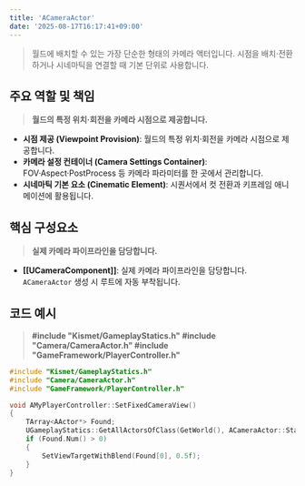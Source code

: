 ```yaml
---
title: 'ACameraActor'
date: '2025-08-17T16:17:41+09:00'
---
```

> 월드에 배치할 수 있는 가장 단순한 형태의 카메라 액터입니다. 시점을 배치·전환하거나 시네마틱을 연결할 때 기본 단위로 사용합니다.

## 주요 역할 및 책임
> **월드의 특정 위치·회전을 카메라 시점으로 제공합니다.**
* **시점 제공 (Viewpoint Provision)**:
	월드의 특정 위치·회전을 카메라 시점으로 제공합니다.
* **카메라 설정 컨테이너 (Camera Settings Container)**:
	FOV·Aspect·PostProcess 등 카메라 파라미터를 한 곳에서 관리합니다.
* **시네마틱 기본 요소 (Cinematic Element)**:
	시퀀서에서 컷 전환과 키프레임 애니메이션에 활용됩니다.

## 핵심 구성요소
> **실제 카메라 파이프라인을 담당합니다.**
* **[[UCameraComponent]]**:
	실제 카메라 파이프라인을 담당합니다. `ACameraActor` 생성 시 루트에 자동 부착됩니다.

## 코드 예시
> **#include "Kismet/GameplayStatics.h" #include "Camera/CameraActor.h" #include "GameFramework/PlayerController.h"**
```cpp
#include "Kismet/GameplayStatics.h"
#include "Camera/CameraActor.h"
#include "GameFramework/PlayerController.h"

void AMyPlayerController::SetFixedCameraView()
{
    TArray<AActor*> Found;
    UGameplayStatics::GetAllActorsOfClass(GetWorld(), ACameraActor::StaticClass(), Found);
    if (Found.Num() > 0)
    {
        SetViewTargetWithBlend(Found[0], 0.5f);
    }
}
```